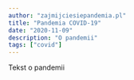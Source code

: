 ```yaml
---
author: "zajmijciesiepandemia.pl"
title: "Pandemia COVID-19"
date: "2020-11-09"
description: "O pandemii"
tags: ["covid"]
---
```


Tekst o pandemii
